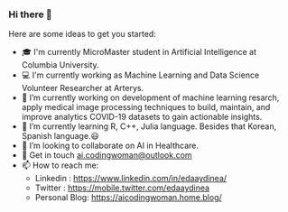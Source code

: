 ### Hi there 👋

<!--
**edaaydinea/edaaydinea** is a ✨ _special_ ✨ repository because its `README.md` (this file) appears on your GitHub profile.-->

Here are some ideas to get you started:

- 🎓 I'm currently MicroMaster student in Artificial Intelligence at Columbia University.
- 💻 I'm currently working as Machine Learning and Data Science Volunteer Researcher at Arterys. 
- 🔭 I’m currently working on development of machine learning resarch, apply medical image processing techniques to build, maintain, and improve analytics COVID-19 datasets to gain actionable insights. 
- 🌱 I’m currently learning R, C++, Julia language. Besides that Korean, Spanish language.😃
- 👯 I’m looking to collaborate on AI in Healthcare. 
- 💬 Get in touch ai.codingwoman@outlook.com
- 📫 How to reach me: 
  - Linkedin : https://www.linkedin.com/in/edaaydinea/
  - Twitter : https://mobile.twitter.com/edaaydinea
  - Personal Blog: https://aicodingwoman.home.blog/

